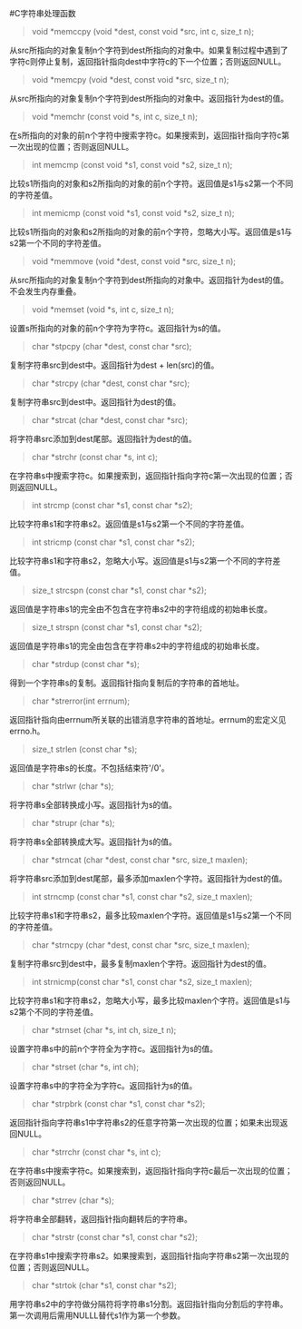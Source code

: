 #C字符串处理函数

>void *memccpy (void *dest, const void *src, int c, size_t n);

从src所指向的对象复制n个字符到dest所指向的对象中。如果复制过程中遇到了字符c则停止复制，返回指针指向dest中字符c的下一个位置；否则返回NULL。

>void *memcpy (void *dest, const void *src, size_t n);

从src所指向的对象复制n个字符到dest所指向的对象中。返回指针为dest的值。

>void *memchr (const void *s, int c, size_t n);

在s所指向的对象的前n个字符中搜索字符c。如果搜索到，返回指针指向字符c第一次出现的位置；否则返回NULL。

>int memcmp (const void *s1, const void *s2, size_t n);

比较s1所指向的对象和s2所指向的对象的前n个字符。返回值是s1与s2第一个不同的字符差值。

>int memicmp (const void *s1, const void *s2, size_t n);

比较s1所指向的对象和s2所指向的对象的前n个字符，忽略大小写。返回值是s1与s2第一个不同的字符差值。

>void *memmove (void *dest, const void *src, size_t n);

从src所指向的对象复制n个字符到dest所指向的对象中。返回指针为dest的值。不会发生内存重叠。

>void *memset (void *s, int c, size_t n);

设置s所指向的对象的前n个字符为字符c。返回指针为s的值。

>char *stpcpy (char *dest, const char *src);

复制字符串src到dest中。返回指针为dest + len(src)的值。

>char *strcpy (char *dest, const char *src);

复制字符串src到dest中。返回指针为dest的值。

>char *strcat (char *dest, const char *src);

将字符串src添加到dest尾部。返回指针为dest的值。

>char *strchr (const char *s, int c);

在字符串s中搜索字符c。如果搜索到，返回指针指向字符c第一次出现的位置；否则返回NULL。

>int strcmp (const char *s1, const char *s2);

比较字符串s1和字符串s2。返回值是s1与s2第一个不同的字符差值。

>int stricmp (const char *s1, const char *s2);

比较字符串s1和字符串s2，忽略大小写。返回值是s1与s2第一个不同的字符差值。

>size_t strcspn (const char *s1, const char *s2);

返回值是字符串s1的完全由不包含在字符串s2中的字符组成的初始串长度。

>size_t strspn (const char *s1, const char *s2);

返回值是字符串s1的完全由包含在字符串s2中的字符组成的初始串长度。

>char *strdup (const char *s);

得到一个字符串s的复制。返回指针指向复制后的字符串的首地址。

>char *strerror(int errnum);

返回指针指向由errnum所关联的出错消息字符串的首地址。errnum的宏定义见errno.h。

>size_t strlen (const char *s);

返回值是字符串s的长度。不包括结束符'/0'。

>char *strlwr (char *s);

将字符串s全部转换成小写。返回指针为s的值。

>char *strupr (char *s);

将字符串s全部转换成大写。返回指针为s的值。

>char *strncat (char *dest, const char *src, size_t maxlen);

将字符串src添加到dest尾部，最多添加maxlen个字符。返回指针为dest的值。

>int strncmp (const char *s1, const char *s2, size_t maxlen);

比较字符串s1和字符串s2，最多比较maxlen个字符。返回值是s1与s2第一个不同的字符差值。

>char *strncpy (char *dest, const char *src, size_t maxlen);

复制字符串src到dest中，最多复制maxlen个字符。返回指针为dest的值。

>int strnicmp(const char *s1, const char *s2, size_t maxlen);

比较字符串s1和字符串s2，忽略大小写，最多比较maxlen个字符。返回值是s1与s2第个不同的字符差值。

>char *strnset (char *s, int ch, size_t n);

设置字符串s中的前n个字符全为字符c。返回指针为s的值。

>char *strset (char *s, int ch);

设置字符串s中的字符全为字符c。返回指针为s的值。

>char *strpbrk (const char *s1, const char *s2);

返回指针指向字符串s1中字符串s2的任意字符第一次出现的位置；如果未出现返回NULL。

>char *strrchr (const char *s, int c);

在字符串s中搜索字符c。如果搜索到，返回指针指向字符c最后一次出现的位置；否则返回NULL。

>char *strrev (char *s);

将字符串全部翻转，返回指针指向翻转后的字符串。

>char *strstr (const char *s1, const char *s2);

在字符串s1中搜索字符串s2。如果搜索到，返回指针指向字符串s2第一次出现的位置；否则返回NULL。

>char *strtok (char *s1, const char *s2);

用字符串s2中的字符做分隔符将字符串s1分割。返回指针指向分割后的字符串。第一次调用后需用NULLL替代s1作为第一个参数。


